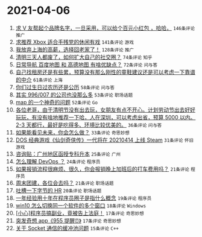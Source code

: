 # 2021-04-06

1. [求 V 友帮起个品牌名字，一旦采用，可以给个百元小红包 ，哈哈，](https://www.v2ex.com/t/768266) `146条评论` `推广`
1. [求推荐 Xbox 适合手残党的休闲有戏](https://www.v2ex.com/t/768342) `141条评论` `游戏`
1. [我放弃上海的高薪，选择回老家了！](https://www.v2ex.com/t/768231) `128条评论` `推广`
1. [清明三天人都废了，如何扩大自己的社交圈？](https://www.v2ex.com/t/768282) `74条评论` `知乎`
1. [日常导航 百度地图 和 高德地图 有啥优缺点？](https://www.v2ex.com/t/768334) `72条评论` `问与答`
1. [自己找租房还是有些累，预算没有那么刚性的童鞋建议还是可以考虑一下靠谱的中介](https://www.v2ex.com/t/768249) `61条评论` `上海`
1. [你们过生日过农历还是公历](https://www.v2ex.com/t/768307) `58条评论` `问与答`
1. [其实 996/007 的公司也没那么多](https://www.v2ex.com/t/768270) `53条评论` `职场话题`
1. [map 的一个神奇的问题](https://www.v2ex.com/t/768320) `52条评论` `Go`
1. [各位老哥，由于清明节没有出去玩，女朋友有点不开心。计划劳动节出去好好玩玩，有没有啥地推荐一下哈，人在深圳，可以考虑出省，预算 5000 以内。2-3 天都行，最好是吃得多、环境比较优美的。](https://www.v2ex.com/t/768420) `36条评论` `问与答`
1. [如果能看见未来，你会怎么做？](https://www.v2ex.com/t/768461) `33条评论` `奇思妙想`
1. [DOS 经典游戏《仙剑奇侠传》一代将在 20210414 上线 Steam](https://www.v2ex.com/t/768363) `31条评论` `怀旧游戏`
1. [咨询贴：广州地区函授专科升本](https://www.v2ex.com/t/768440) `25条评论` `广州`
1. [怎么理解 DevOps ？](https://www.v2ex.com/t/768272) `24条评论` `程序员`
1. [如果报销流程很麻烦、很久，你会报销晚上加班后的打车费用吗？](https://www.v2ex.com/t/768404) `21条评论` `程序员`
1. [周末团建，各位会去吗？](https://www.v2ex.com/t/768312) `21条评论` `职场话题`
1. [吐槽一下字节的 HR](https://www.v2ex.com/t/768465) `20条评论` `职场话题`
1. [一年经验用十年在程序员圈子是指什么概念](https://www.v2ex.com/t/768359) `19条评论` `程序员`
1. [win10 怎么切换同一个软件的多个窗口](https://www.v2ex.com/t/768244) `18条评论` `Windows`
1. [[小心]程序员搞副业，竟被告上法庭！](https://www.v2ex.com/t/768396) `17条评论` `奇思妙想`
1. [突发奇想 app《955 提醒⏰》](https://www.v2ex.com/t/768227) `17条评论` `奇思妙想`
1. [关于 Socket 通信的缓冲池问题](https://www.v2ex.com/t/768443) `15条评论` `C++`
